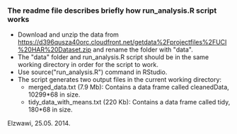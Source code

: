 ### The readme file describes briefly how run_analysis.R script works 

* Download and unzip the data from https://d396qusza40orc.cloudfront.net/getdata%2Fprojectfiles%2FUCI%20HAR%20Dataset.zip and rename the folder with "data".
* The "data" folder and run_analysis.R script should be in the same working directory in order for the script to work.
* Use source("run_analysis.R") command in RStudio. 
* The script generates two output files in the current working directory:
  - merged_data.txt (7.9 Mb): Contains a data frame called cleanedData, 10299*68 in size.
  - tidy_data_with_means.txt (220 Kb): Contains a data frame called tidy, 180*68 in size.

Elzwawi, 25.05. 2014.
